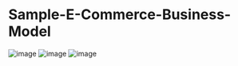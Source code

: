 # Sample-E-Commerce-Business-Model
![image](https://user-images.githubusercontent.com/84308540/129847873-096c8e6c-9b45-4e95-8cd0-53f42cde0e73.png)
![image](https://user-images.githubusercontent.com/84308540/129847892-9a998837-5e00-417b-bd1c-969efc85f3b0.png)
![image](https://user-images.githubusercontent.com/84308540/129847884-e866d5e8-6143-492c-80cf-4f029ffdb1ca.png)
